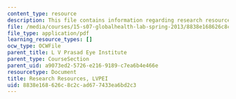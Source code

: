 ```yaml
---
content_type: resource
description: This file contains information regarding research resources.
file: /media/courses/15-s07-globalhealth-lab-spring-2013/8838e168626c8c2cad677433ea6bd2c3_MIT15_S07S13_rese_res_lvp.pdf
file_type: application/pdf
learning_resource_types: []
ocw_type: OCWFile
parent_title: L V Prasad Eye Institute
parent_type: CourseSection
parent_uid: a9073ed2-5726-e216-9189-c7ea6b4e466e
resourcetype: Document
title: Research Resources, LVPEI
uid: 8838e168-626c-8c2c-ad67-7433ea6bd2c3
---
```

